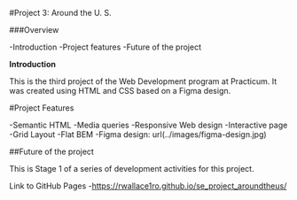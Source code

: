 #Project 3: Around the U. S.

###Overview

-Introduction
-Project features
-Future of the project

**Introduction**

This is the third project of the Web Development program at Practicum. It was created using HTML and CSS based on a Figma design.

#Project Features

-Semantic HTML
-Media queries
-Responsive Web design
-Interactive page
-Grid Layout
-Flat BEM
-Figma design: url(../images/figma-design.jpg)

##Future of the project

This is Stage 1 of a series of development activities for this project.

Link to GitHub Pages -https://rwallace1ro.github.io/se_project_aroundtheus/
